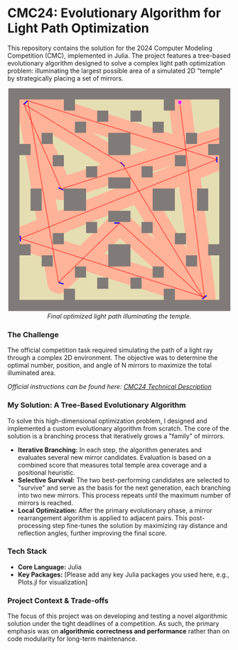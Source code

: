 # CMC24: Evolutionary Algorithm for Light Path Optimization

This repository contains the solution for the 2024 Computer Modeling Competition (CMC), implemented in Julia. The project features a tree-based evolutionary algorithm designed to solve a complex light path optimization problem: illuminating the largest possible area of a simulated 2D "temple" by strategically placing a set of mirrors.

<p align="center">
  <img src="output/images/cmc24_solution.png" alt="Visualization of the final mirror placement and light path" width="500"/>
  <br>
  <em>Final optimized light path illuminating the temple.</em>
</p>

### The Challenge

The official competition task required simulating the path of a light ray through a complex 2D environment. The objective was to determine the optimal number, position, and angle of N mirrors to maximize the total illuminated area.

*Official instructions can be found here: [CMC24 Technical Description](https://www.fer.unizg.hr/zpm/cmc24/tehnicki_opis)*

### My Solution: A Tree-Based Evolutionary Algorithm

To solve this high-dimensional optimization problem, I designed and implemented a custom evolutionary algorithm from scratch. The core of the solution is a branching process that iteratively grows a "family" of mirrors.

*   **Iterative Branching:** In each step, the algorithm generates and evaluates several new mirror candidates. Evaluation is based on a combined score that measures total temple area coverage and a positional heuristic.
*   **Selective Survival:** The two best-performing candidates are selected to "survive" and serve as the basis for the next generation, each branching into two new mirrors. This process repeats until the maximum number of mirrors is reached.
*   **Local Optimization:** After the primary evolutionary phase, a mirror rearrangement algorithm is applied to adjacent pairs. This post-processing step fine-tunes the solution by maximizing ray distance and reflection angles, further improving the final score.

### Tech Stack

*   **Core Language:** Julia
*   **Key Packages:** [Please add any key Julia packages you used here, e.g., Plots.jl for visualization]

### Project Context & Trade-offs

The focus of this project was on developing and testing a novel algorithmic solution under the tight deadlines of a competition. As such, the primary emphasis was on **algorithmic correctness and performance** rather than on code modularity for long-term maintenance.
